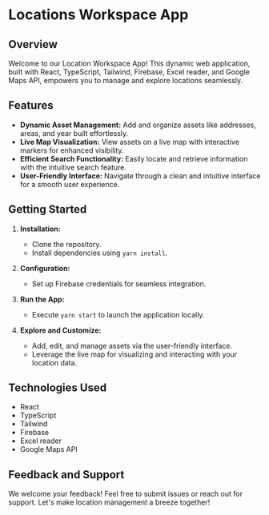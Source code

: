 # Locations Workspace App

## Overview

Welcome to our Location Workspace App! This dynamic web application, built with React, TypeScript, Tailwind, Firebase, Excel reader, and Google Maps API, empowers you to manage and explore locations seamlessly.

## Features

- **Dynamic Asset Management:** Add and organize assets like addresses, areas, and year built effortlessly.
- **Live Map Visualization:** View assets on a live map with interactive markers for enhanced visibility.
- **Efficient Search Functionality:** Easily locate and retrieve information with the intuitive search feature.
- **User-Friendly Interface:** Navigate through a clean and intuitive interface for a smooth user experience.

## Getting Started

1. **Installation:**
   - Clone the repository.
   - Install dependencies using `yarn install`.

2. **Configuration:**
   - Set up Firebase credentials for seamless integration.

3. **Run the App:**
   - Execute `yarn start` to launch the application locally.

4. **Explore and Customize:**
   - Add, edit, and manage assets via the user-friendly interface.
   - Leverage the live map for visualizing and interacting with your location data.

## Technologies Used

- React
- TypeScript
- Tailwind
- Firebase
- Excel reader
- Google Maps API

## Feedback and Support

We welcome your feedback! Feel free to submit issues or reach out for support. Let's make location management a breeze together!
